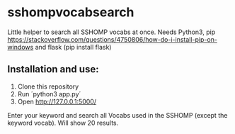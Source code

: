 # sshompvocabsearch

Little helper to search all SSHOMP vocabs at once. Needs Python3, pip https://stackoverflow.com/questions/4750806/how-do-i-install-pip-on-windows and flask (pip install flask)

## Installation and use: 

1. Clone this repository
2. Run ´python3 app.py´
3. Open http://127.0.0.1:5000/

Enter your keyword and search all Vocabs used in the SSHOMP (except the keyword vocab). Will show 20 results.
